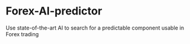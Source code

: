 # Forex-AI-predictor
Use state-of-the-art AI to search for a predictable component usable in Forex trading
